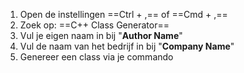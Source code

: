 1. Open de instellingen ==Ctrl + ,== of ==Cmd + ,==
2. Zoek op: ==C++ Class Generator==
3. Vul je eigen naam in bij "**Author Name**"
4. Vul de naam van het bedrijf in bij "**Company Name**"
5. Genereer een class via je commando